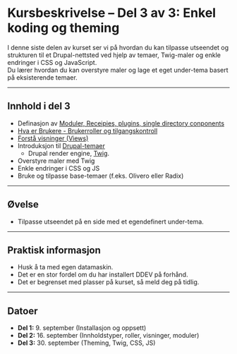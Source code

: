 # Kursbeskrivelse – Del 3 av 3: Enkel koding og theming

I denne siste delen av kurset ser vi på hvordan du kan tilpasse utseendet og strukturen til et Drupal-nettsted ved hjelp av temaer, Twig-maler og enkle endringer i CSS og JavaScript.  
Du lærer hvordan du kan overstyre maler og lage et eget under-tema basert på eksisterende temaer.  

---

## Innhold i del 3

- Definasjon av [Moduler, Receipies, plugins, single directory conponents](../dag2/modules.md)
- [Hva er Brukere - Brukerroller og tilgangskontroll](../dag2/users.md)
- [Forstå visninger (Views)](../dag2/views.md)
- Introduksjon til [Drupal-temaer](https://www.drupal.org/docs/develop/theming-drupal)
  - Drupal render engine, [Twig](https://twig.symfony.com/).
- Overstyre maler med Twig
- Enkle endringer i CSS og JS
- Bruke og tilpasse base-temaer (f.eks. Olivero eller Radix)

---

## Øvelse
- Tilpasse utseendet på en side med et egendefinert under-tema.  

---

## Praktisk informasjon
- Husk å ta med egen datamaskin.  
- Det er en stor fordel om du har installert DDEV på forhånd.  
- Det er begrenset med plasser på kurset, så meld deg på tidlig.  

---

## Datoer
- **Del 1:** 9. september (Installasjon og oppsett)  
- **Del 2:** 16. september (Innholdstyper, roller, visninger, moduler)  
- **Del 3:** 30. september (Theming, Twig, CSS, JS)  
